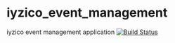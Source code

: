# iyzico_event_management
iyzico event management application
[![Build Status](https://travis-ci.com/mahmutbas/iyzico_event_management.svg?token=VXZ9MrukiieZYzEaaFq4&branch=develop)](https://travis-ci.com/mahmutbas/iyzico_event_management)
